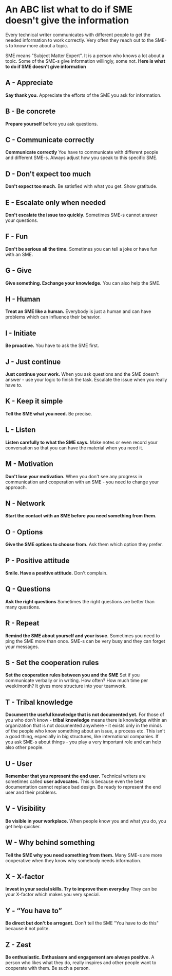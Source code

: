 # An ABC list what to do if SME doesn't give the information

Every technical writer communicates with different people to get the needed information to work correctly. Very often they reach out to the SME-s to know more about a topic. 

SME means "Subject Matter Expert". It is a person who knows a lot about a topic. Some of the SME-s give information willingly, some not. **Here is what to do if SME doesn't give information**

## A - Appreciate
**Say thank you.** Appreciate the efforts of the SME you ask for information.

## B - Be concrete
**Prepare yourself** before you ask questions. 

## C - Communicate correctly
**Communicate correctly** You have to communicate with different people and different SME-s. Always adjust how you speak to this specific SME.  

## D - Don't expect too much
**Don't expect too much.** Be satisfied with what you get. Show gratitude.

## E - Escalate only when needed
**Don't escalate the issue too quickly.** Sometimes SME-s cannot answer your questions.  

## F - Fun
**Don't be serious all the time.** Sometimes you can tell a joke or have fun with an SME.  

## G - Give
**Give something. Exchange your knowledge.** You can also help the SME. 

## H - Human
**Treat an SME like a human.** Everybody is just a human and can have problems which can influence their behavior. 

## I - Initiate
**Be proactive.** You have to ask the SME first. 

## J - Just continue
**Just continue your work.** When you ask questions and the SME doesn't answer - use your logic to finish the task. Escalate the issue when you really have to. 

## K - Keep it simple 
**Tell the SME what you need.** Be precise.

## L - Listen
**Listen carefully to what the SME says.** Make notes or even record your conversation so that you can have the material when you need it.

## M - Motivation
**Don't lose your motivation.** When you don't see any progress in communication and cooperation with an SME - you need to change your approach.

## N - Network
**Start the contact with an SME before you need something from them.**  

## O - Options
**Give the SME options to choose from.** Ask them which option they prefer.

## P - Positive attitude
**Smile. Have a positive attitude.** Don't complain.  

## Q - Questions
**Ask the right questions** Sometimes the right questions are better than many questions.

## R - Repeat
**Remind the SME about yourself and your issue.** Sometimes you need to ping the SME more than once. SME-s can be very busy and they can forget your messages.  

## S - Set the cooperation rules
**Set the cooperation rules between you and the SME** Set if you communicate verbally or in writing. How often? How much time per week/month? It gives more structure into your teamwork.

## T - Tribal knowledge
**Document the useful knowledge that is not documented yet.** For those of you who don't know - **tribal knowledge** means there is knowledge within an organization that is not documented anywhere - it exists only in the minds of the people who know something about an issue, a process etc. This isn’t a good thing, especially in big structures, like international companies. If you ask SME-s about things - you play a very important role and can help also other people.

## U - User
**Remember that you represent the end user.** Technical writers are sometimes called **user advocates.** This is because even the best documentation cannot replace bad design. Be ready to represent the end user and their problems. 

## V - Visibility
**Be visible in your workplace.** When people know you and what you do, you get help quicker.

## W - Why behind something 
**Tell the SME why you need something from them.** Many SME-s are more cooperative when they know why somebody needs information.  

## X - X-factor
**Invest in your social skills. Try to improve them everyday** They can be your X-factor which makes you very special.  

## Y - “You have to”
**Be direct but don't be arrogant.** Don't tell the SME "You have to do this" because it not polite.  

## Z - Zest
**Be enthusiastic. Enthusiasm and engagement are always positive.** A person who likes what they do, really inspires and other people want to cooperate with them. Be such a person.